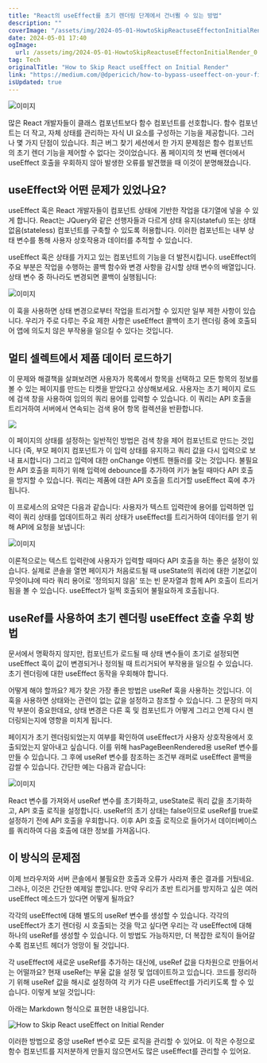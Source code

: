 ```yaml
---
title: "React의 useEffect를 초기 렌더링 단계에서 건너뛸 수 있는 방법"
description: ""
coverImage: "/assets/img/2024-05-01-HowtoSkipReactuseEffectonInitialRender_0.png"
date: 2024-05-01 17:40
ogImage: 
  url: /assets/img/2024-05-01-HowtoSkipReactuseEffectonInitialRender_0.png
tag: Tech
originalTitle: "How to Skip React useEffect on Initial Render"
link: "https://medium.com/@dpericich/how-to-bypass-useeffect-on-your-first-page-render-c31b7ba112a7"
isUpdated: true
---
```






![이미지](/assets/img/2024-05-01-HowtoSkipReactuseEffectonInitialRender_0.png)

많은 React 개발자들이 클래스 컴포넌트보다 함수 컴포넌트를 선호합니다. 함수 컴포넌트는 더 작고, 자체 상태를 관리하는 자식 UI 요소를 구성하는 기능을 제공합니다. 그러나 몇 가지 단점이 있습니다. 최근 버그 찾기 세션에서 한 가지 문제점은 함수 컴포넌트의 초기 렌더 기능을 제어할 수 없다는 것이었습니다. 폼 페이지의 첫 번째 렌더에서 useEffect 호출을 우회하지 않아 발생한 오류를 발견했을 때 이것이 분명해졌습니다.

## useEffect와 어떤 문제가 있었나요?

useEffect 훅은 React 개발자들이 컴포넌트 상태에 기반한 작업을 대기열에 넣을 수 있게 합니다. React는 JQuery와 같은 선행자들과 다르게 상태 유지(stateful) 또는 상태 없음(stateless) 컴포넌트를 구축할 수 있도록 허용합니다. 이러한 컴포넌트는 내부 상태 변수를 통해 사용자 상호작용과 데이터를 추적할 수 있습니다.


<div class="content-ad"></div>

useEffect 훅은 상태를 가지고 있는 컴포넌트의 기능을 더 발전시킵니다. useEffect의 주요 부분은 작업을 수행하는 콜백 함수와 변경 사항을 감시할 상태 변수의 배열입니다. 상태 변수 중 하나라도 변경되면 콜백이 실행됩니다:

![이미지](/assets/img/2024-05-01-HowtoSkipReactuseEffectonInitialRender_1.png)

이 훅을 사용하면 상태 변경으로부터 작업을 트리거할 수 있지만 일부 제한 사항이 있습니다. 우리가 주로 다루는 주요 제한 사항은 useEffect 콜백이 초기 렌더링 중에 호출되어 앱에 의도치 않은 부작용을 일으킬 수 있다는 것입니다.

## 멀티 셀렉트에서 제품 데이터 로드하기

<div class="content-ad"></div>

이 문제와 해결책을 살펴보려면 사용자가 목록에서 항목을 선택하고 모든 항목의 정보를 볼 수 있는 페이지를 만드는 티켓을 받았다고 상상해보세요. 사용자는 초기 페이지 로드에 검색 창을 사용하여 임의의 쿼리 용어를 입력할 수 있습니다. 이 쿼리는 API 호출을 트리거하여 서버에서 연속되는 검색 용어 항목 컬렉션을 반환합니다.

<img src="/assets/img/2024-05-01-HowtoSkipReactuseEffectonInitialRender_2.png" />

이 페이지의 상태를 설정하는 일반적인 방법은 검색 창을 제어 컴포넌트로 만드는 것입니다 (즉, 부모 페이지 컴포넌트가 이 입력 상태를 유지하고 쿼리 값을 다시 입력으로 보내 표시합니다) 그리고 입력에 대한 onChange 이벤트 핸들러를 갖는 것입니다. 불필요한 API 호출을 피하기 위해 입력에 debounce를 추가하여 키가 눌릴 때마다 API 호출을 방지할 수 있습니다. 쿼리는 제품에 대한 API 호출을 트리거할 useEffect 훅에 추가됩니다.

이 프로세스의 요약은 다음과 같습니다: 사용자가 텍스트 입력란에 용어를 입력하면 입력이 쿼리 상태를 업데이트하고 쿼리 상태가 useEffect를 트리거하여 데이터를 얻기 위해 API에 요청을 보냅니다:

<div class="content-ad"></div>

![이미지](/assets/img/2024-05-01-HowtoSkipReactuseEffectonInitialRender_3.png)

이론적으로는 텍스트 입력란에 사용자가 입력할 때마다 API 호출을 하는 좋은 설정이 있습니다. 실제로 콘솔을 열면 페이지가 처음로드될 때 useState의 쿼리에 대한 기본값이 무엇이냐에 따라 쿼리 용어로 '정의되지 않음' 또는 빈 문자열과 함께 API 호출이 트리거됨을 볼 수 있습니다. useEffect가 일찍 호출되어 불필요하게 호출됩니다.

## useRef를 사용하여 초기 렌더링 useEffect 호출 우회 방법

문서에서 명확하지 않지만, 컴포넌트가 로드될 때 상태 변수들이 초기로 설정되면 useEffect 훅이 값이 변경되거나 정의될 때 트리거되어 부작용을 일으킬 수 있습니다. 초기 렌더링에 대한 useEffect 동작을 우회해야 합니다.

<div class="content-ad"></div>

어떻게 해야 할까요? 제가 찾은 가장 좋은 방법은 useRef 훅을 사용하는 것입니다. 이 훅을 사용하면 상태와는 관련이 없는 값을 설정하고 참조할 수 있습니다. 그 문장의 마지막 부분이 중요한데요, 상태 변경은 다른 훅 및 컴포넌트가 어떻게 그리고 언제 다시 렌더링되는지에 영향을 미치게 됩니다.

페이지가 초기 렌더링되었는지 여부를 확인하여 useEffect가 사용자 상호작용에서 호출되었는지 알아내고 싶습니다. 이를 위해 hasPageBeenRendered용 useRef 변수를 만들 수 있습니다. 그 후에 useRef 변수를 참조하는 조건부 래퍼로 useEffect 콜백을 감쌀 수 있습니다. 간단한 예는 다음과 같습니다:

![이미지](/assets/img/2024-05-01-HowtoSkipReactuseEffectonInitialRender_4.png)

React 변수를 가져와서 useRef 변수를 초기화하고, useState로 쿼리 값을 초기화하고, API 호출 로직을 설정합니다. useRef의 초기 상태는 false이므로 useRef를 true로 설정하기 전에 API 호출을 우회합니다. 이후 API 호출 로직으로 들어가서 데이터베이스를 쿼리하여 다음 호출에 대한 정보를 가져옵니다.

<div class="content-ad"></div>

## 이 방식의 문제점

이제 브라우저와 서버 콘솔에서 불필요한 호출과 오류가 사라져 좋은 결과를 거뒀네요. 그러나, 이것은 간단한 예제일 뿐입니다. 만약 우리가 초반 트리거를 방지하고 싶은 여러 useEffect 메소드가 있다면 어떻게 될까요?

각각의 useEffect에 대해 별도의 useRef 변수를 생성할 수 있습니다. 각각의 useEffect가 초기 렌더링 시 호출되는 것을 막고 싶다면 우리는 각 useEffect에 대해 하나의 useRef를 생성할 수 있습니다. 이 방법도 가능하지만, 더 복잡한 로직이 들어갈수록 컴포넌트 헤더가 엉망이 될 것입니다.

각 useEffect에 새로운 useRef를 추가하는 대신에, useRef 값을 다차원으로 만들어서는 어떨까요? 현재 useRef는 부울 값을 설정 및 업데이트하고 있습니다. 코드를 정리하기 위해 useRef 값을 해시로 설정하여 각 키가 다른 useEffect를 가리키도록 할 수 있습니다. 이렇게 보일 것입니다: 

<div class="content-ad"></div>

아래는 Markdown 형식으로 표현한 내용입니다.


![How to Skip React useEffect on Initial Render](/assets/img/2024-05-01-HowtoSkipReactuseEffectonInitialRender_5.png)

이러한 방법으로 중앙 useRef 변수로 모든 로직을 관리할 수 있어요. 이 작은 수정으로 함수 컴포넌트를 지저분하게 만들지 않으면서도 많은 useEffect를 관리할 수 있어요.